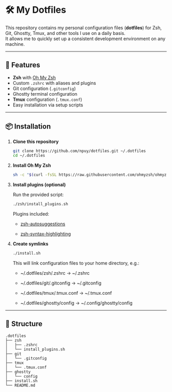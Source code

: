 # 🛠️ My Dotfiles

This repository contains my personal configuration files (**dotfiles**) for Zsh, Git, Ghostty, Tmux, and other tools I use on a daily basis.  
It allows me to quickly set up a consistent development environment on any machine.

---

## 🚀 Features

- **Zsh** with [Oh My Zsh](https://ohmyz.sh/)
- Custom `.zshrc` with aliases and plugins
- Git configuration (`.gitconfig`)
- Ghostty terminal configuration
- **Tmux** configuration (`.tmux.conf`)
- Easy installation via setup scripts

---

## 📦 Installation

1. **Clone this repository**

   ```bash
   git clone https://github.com/npuy/dotfiles.git ~/.dotfiles
   cd ~/.dotfiles
   ```

2. **Install Oh My Zsh**

   ```bash
   sh -c "$(curl -fsSL https://raw.githubusercontent.com/ohmyzsh/ohmyzsh/master/tools/install.sh)"
   ```

3. **Install plugins (optional)**

   Run the provided script:

   ```bash
   ./zsh/install_plugins.sh
   ```

   Plugins included:

   - [zsh-autosuggestions](https://github.com/zsh-users/zsh-autosuggestions)

   - [zsh-syntax-highlighting](https://github.com/zsh-users/zsh-syntax-highlighting)

4. **Create symlinks**

   ```bash
   ./install.sh
   ```

   This will link configuration files to your home directory, e.g.:

   - ~/.dotfiles/zsh/.zshrc → ~/.zshrc

   - ~/.dotfiles/git/.gitconfig → ~/.gitconfig

   - ~/.dotfiles/tmux/.tmux.conf → ~/.tmux.conf

   - ~/.dotfiles/ghostty/config → ~/.config/ghostty/config

---

## 📂 Structure

```
.dotfiles
├── zsh
│   ├── .zshrc
│   └── install_plugins.sh
├── git
│   └── .gitconfig
├── tmux
│   └── .tmux.conf
├── ghostty
│   └── config
├── install.sh
└── README.md
```
